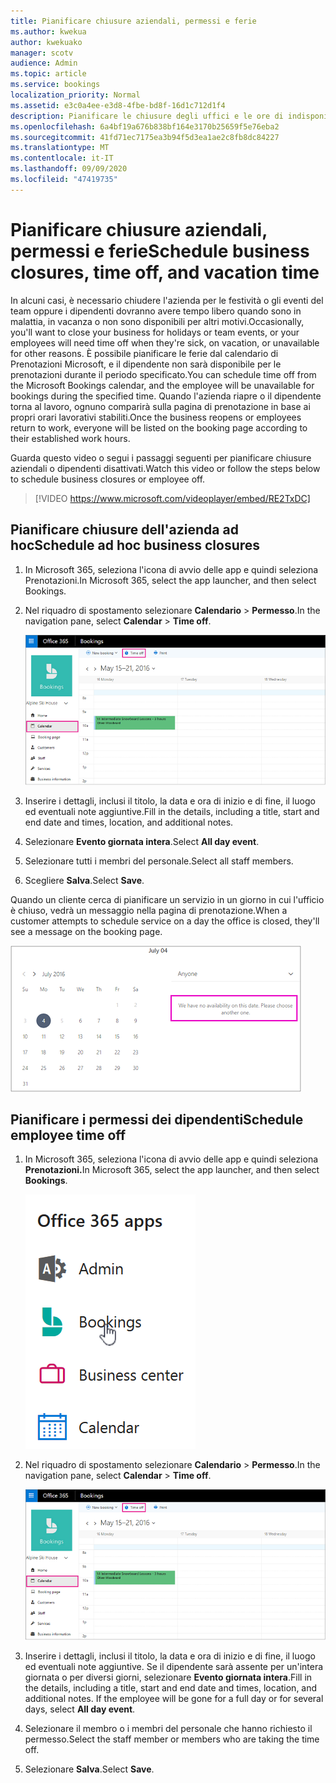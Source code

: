 ```yaml
---
title: Pianificare chiusure aziendali, permessi e ferie
ms.author: kwekua
author: kwekuako
manager: scotv
audience: Admin
ms.topic: article
ms.service: bookings
localization_priority: Normal
ms.assetid: e3c0a4ee-e3d8-4fbe-bd8f-16d1c712d1f4
description: Pianificare le chiusure degli uffici e le ore di indisponibilità dei dipendenti dal calendario Bookings in modo che i dipendenti siano contrassegnati come non disponibili per le prenotazioni durante gli orari specificati.
ms.openlocfilehash: 6a4bf19a676b838bf164e3170b25659f5e76eba2
ms.sourcegitcommit: 41fd71ec7175ea3b94f5d3ea1ae2c8fb8dc84227
ms.translationtype: MT
ms.contentlocale: it-IT
ms.lasthandoff: 09/09/2020
ms.locfileid: "47419735"
---
```

# <a name="schedule-business-closures-time-off-and-vacation-time"></a><span data-ttu-id="93e37-103">Pianificare chiusure aziendali, permessi e ferie</span><span class="sxs-lookup"><span data-stu-id="93e37-103">Schedule business closures, time off, and vacation time</span></span>

<span data-ttu-id="93e37-104">In alcuni casi, è necessario chiudere l'azienda per le festività o gli eventi del team oppure i dipendenti dovranno avere tempo libero quando sono in malattia, in vacanza o non sono disponibili per altri motivi.</span><span class="sxs-lookup"><span data-stu-id="93e37-104">Occasionally, you'll want to close your business for holidays or team events, or your employees will need time off when they're sick, on vacation, or unavailable for other reasons.</span></span> <span data-ttu-id="93e37-105">È possibile pianificare le ferie dal calendario di Prenotazioni Microsoft, e il dipendente non sarà disponibile per le prenotazioni durante il periodo specificato.</span><span class="sxs-lookup"><span data-stu-id="93e37-105">You can schedule time off from the Microsoft Bookings calendar, and the employee will be unavailable for bookings during the specified time.</span></span> <span data-ttu-id="93e37-106">Quando l'azienda riapre o il dipendente torna al lavoro, ognuno comparirà sulla pagina di prenotazione in base ai propri orari lavorativi stabiliti.</span><span class="sxs-lookup"><span data-stu-id="93e37-106">Once the business reopens or employees return to work, everyone will be listed on the booking page according to their established work hours.</span></span>

<span data-ttu-id="93e37-107">Guarda questo video o segui i passaggi seguenti per pianificare chiusure aziendali o dipendenti disattivati.</span><span class="sxs-lookup"><span data-stu-id="93e37-107">Watch this video or follow the steps below to schedule business closures or employee off.</span></span>

> [!VIDEO https://www.microsoft.com/videoplayer/embed/RE2TxDC]

## <a name="schedule-ad-hoc-business-closures"></a><span data-ttu-id="93e37-108">Pianificare chiusure dell'azienda ad hoc</span><span class="sxs-lookup"><span data-stu-id="93e37-108">Schedule ad hoc business closures</span></span>

1. <span data-ttu-id="93e37-109">In Microsoft 365, seleziona l'icona di avvio delle app e quindi seleziona Prenotazioni.</span><span class="sxs-lookup"><span data-stu-id="93e37-109">In Microsoft 365, select the app launcher, and then select Bookings.</span></span>

1. <span data-ttu-id="93e37-110">Nel riquadro di spostamento selezionare **Calendario** \> **Permesso**.</span><span class="sxs-lookup"><span data-stu-id="93e37-110">In the navigation pane, select **Calendar** \> **Time off**.</span></span>

   ![Immagine del pulsante Visualizzazione calendario e tempo libero di Bookings](../media/bookings-calendar-timeoff.png)

1. <span data-ttu-id="93e37-112">Inserire i dettagli, inclusi il titolo, la data e ora di inizio e di fine, il luogo ed eventuali note aggiuntive.</span><span class="sxs-lookup"><span data-stu-id="93e37-112">Fill in the details, including a title, start and end date and times, location, and additional notes.</span></span>

1. <span data-ttu-id="93e37-113">Selezionare **Evento giornata intera**.</span><span class="sxs-lookup"><span data-stu-id="93e37-113">Select **All day event**.</span></span>

1. <span data-ttu-id="93e37-114">Selezionare tutti i membri del personale.</span><span class="sxs-lookup"><span data-stu-id="93e37-114">Select all staff members.</span></span>

1. <span data-ttu-id="93e37-115">Scegliere **Salva**.</span><span class="sxs-lookup"><span data-stu-id="93e37-115">Select **Save**.</span></span>

<span data-ttu-id="93e37-116">Quando un cliente cerca di pianificare un servizio in un giorno in cui l'ufficio è chiuso, vedrà un messaggio nella pagina di prenotazione.</span><span class="sxs-lookup"><span data-stu-id="93e37-116">When a customer attempts to schedule service on a day the office is closed, they'll see a message on the booking page.</span></span>

   ![Immagine del messaggio di esempio visualizzato dal cliente quando tenta di prenotare durante il periodo di riposo](../media/bookings-timeoff-message.png)

## <a name="schedule-employee-time-off"></a><span data-ttu-id="93e37-118">Pianificare i permessi dei dipendenti</span><span class="sxs-lookup"><span data-stu-id="93e37-118">Schedule employee time off</span></span>

1. <span data-ttu-id="93e37-119">In Microsoft 365, seleziona l'icona di avvio delle app e quindi seleziona **Prenotazioni.**</span><span class="sxs-lookup"><span data-stu-id="93e37-119">In Microsoft 365, select the app launcher, and then select **Bookings**.</span></span>

   ![Immagine dell'icona di avvio delle app](../media/bookings-applauncher.png)

1. <span data-ttu-id="93e37-121">Nel riquadro di spostamento selezionare **Calendario** \> **Permesso**.</span><span class="sxs-lookup"><span data-stu-id="93e37-121">In the navigation pane, select **Calendar** \> **Time off**.</span></span>

   ![Immagine del pulsante Visualizzazione calendario e tempo libero di Bookings](../media/bookings-calendar-timeoff.png)

1. <span data-ttu-id="93e37-p102">Inserire i dettagli, inclusi il titolo, la data e ora di inizio e di fine, il luogo ed eventuali note aggiuntive. Se il dipendente sarà assente per un'intera giornata o per diversi giorni, selezionare **Evento giornata intera**.</span><span class="sxs-lookup"><span data-stu-id="93e37-p102">Fill in the details, including a title, start and end date and times, location, and additional notes. If the employee will be gone for a full day or for several days, select **All day event**.</span></span>

1. <span data-ttu-id="93e37-125">Selezionare il membro o i membri del personale che hanno richiesto il permesso.</span><span class="sxs-lookup"><span data-stu-id="93e37-125">Select the staff member or members who are taking the time off.</span></span>

1. <span data-ttu-id="93e37-126">Selezionare **Salva**.</span><span class="sxs-lookup"><span data-stu-id="93e37-126">Select **Save**.</span></span>
